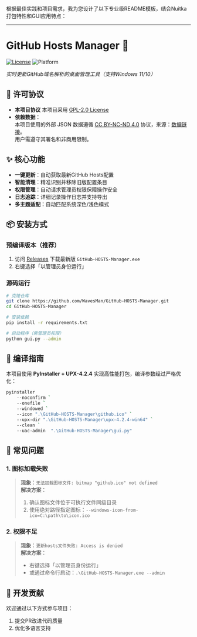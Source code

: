 根据最佳实践和项目需求，我为您设计了以下专业级README模板，结合Nuitka打包特性和GUI应用特点：

---

# GitHub Hosts Manager 🚀
[![License](https://img.shields.io/badge/license-GPLv2.0-green)](LICENSE)
![Platform](https://img.shields.io/badge/platform-Windows%2011%20|%2010-blue)

*实时更新GitHub域名解析的桌面管理工具（支持Windows 11/10）*

## 📜 许可协议
- **本项目协议**
    本项目采用 [GPL-2.0 License](LICENSE) 
- **依赖数据**：  
    本项目使用的外部 JSON 数据遵循 [CC BY-NC-ND 4.0](https://creativecommons.org/licenses/by-nc-nd/4.0/) 协议，来源：[数据链接](https://raw.hellogithub.com/hosts.json)。  
    用户需遵守其署名和非商用限制。

## ✨ 核心功能
- **一键更新**：自动获取最新GitHub Hosts配置 
- **智能清理**：精准识别并移除旧版配置条目
- **权限管理**：自动请求管理员权限保障操作安全
- **日志追踪**：详细记录操作日志并支持导出
- **多主题适配**：自动匹配系统深色/浅色模式 

## 📦 安装方式
### 预编译版本（推荐）
1. 访问 [Releases](https://github.com/WavesMan/GitHub-HOSTS-Manager/releases) 下载最新版 `GitHub-HOSTS-Manager.exe`
2. 右键选择「以管理员身份运行」

### 源码运行
```bash
# 克隆仓库
git clone https://github.com/WavesMan/GitHub-HOSTS-Manager.git
cd GitHub-HOSTS-Manager

# 安装依赖
pip install -r requirements.txt

# 启动程序（需管理员权限）
python gui.py --admin
```

## 🔧 编译指南
本项目使用 **PyInstaller + UPX-4.2.4** 实现高性能打包，编译参数经过严格优化：
```bash
pyinstaller 
    --noconfirm `
    --onefile `
    --windowed `
    --icon ".\GitHub-HOSTS-Manager\github.ico" `
    --upx-dir ".\GitHub-HOSTS-Manager\upx-4.2.4-win64" `
    --clean `
    --uac-admin  ".\GitHub-HOSTS-Manager\gui.py"
```


## 🚨 常见问题
### 1. 图标加载失败
> **现象**：`无法加载图标文件: bitmap "github.ico" not defined`  
> **解决方案**：
> 1. 确认图标文件位于可执行文件同级目录
> 2. 使用绝对路径指定图标：`--windows-icon-from-ico=C:\path\to\icon.ico`

### 2. 权限不足
> **现象**：`更新hosts文件失败: Access is denied`  
> **解决方案**：
> - 右键选择「以管理员身份运行」
> - 或通过命令行启动：`.\GitHub-HOSTS-Manager.exe --admin`


## 🌟 开发贡献
欢迎通过以下方式参与项目：
1. 提交PR改进代码质量
2. 优化多语言支持